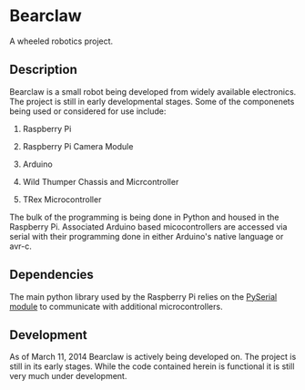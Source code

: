 Bearclaw
========

A wheeled robotics project.

## Description

Bearclaw is a small robot being developed from widely available electronics. The project is still in early developmental stages. Some of the componenets being used or considered for use include:

 1. Raspberry Pi

 2. Raspberry Pi Camera Module

 3. Arduino

 4. Wild Thumper Chassis and Micrcontroller

 5. TRex Microcontroller

The bulk of the programming is being done in Python and housed in the Raspberry Pi. Associated Arduino based micocontrollers are accessed via serial with their programming done in either Arduino's native language or avr-c.

## Dependencies
The main python library used by the Raspberry Pi relies on the [PySerial module](http://pyserial.sourceforge.net/) to communicate with additional microcontrollers.

## Development
As of March 11, 2014 Bearclaw is actively being developed on. The project is still in its early stages. While the code contained herein is functional it is still very much under development.